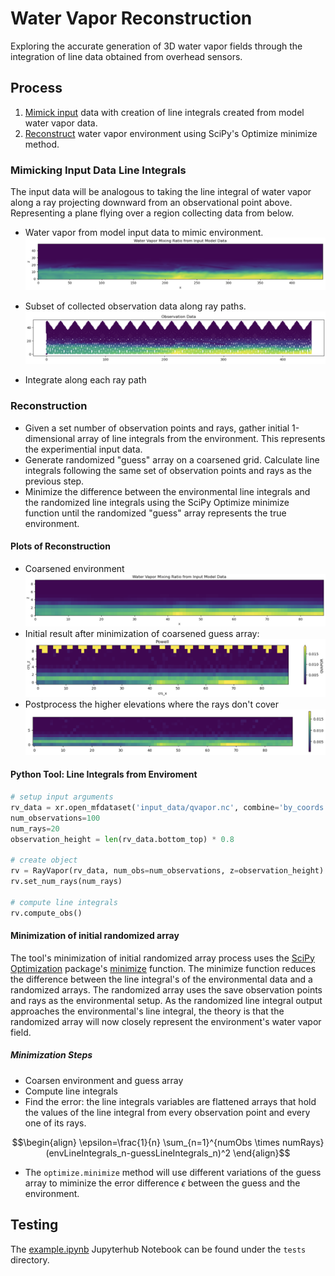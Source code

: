 # Water Vapor Reconstruction

Exploring the accurate generation of 3D water vapor fields through the
integration of line data obtained from overhead sensors.


## Process
1. [Mimick input](#mimicking-input-data-line-integrals) data with creation of
   line integrals created from model water vapor data.
2. [Reconstruct](#reconstruction) water vapor environment using SciPy's
   Optimize minimize method.

### Mimicking Input Data Line Integrals
The input data will be analogous to taking the line integral of water vapor
along a ray projecting downward from an observational point above.
Representing a plane flying over a region collecting data from below.

* Water vapor from model input data to mimic environment.
![Water Vapor Slice](docs/images/qvapor_env.png)

<!-- this Python method needs to be update to the new camera ray -->
<!-- * Subset of observation points and ray paths. -->
<!-- ![Ob Points and Rays](docs/images/obs_points_and_rays.png) -->

* Subset of collected observation data along ray paths.
![Ob Points and Rays](docs/images/obs_data.png)

* Integrate along each ray path

### Reconstruction
- Given a set number of observation points and rays, gather initial
  1-dimensional array of line integrals from the environment. This represents
  the experimential input data.
- Generate randomized "guess" array on a coarsened grid. Calculate line
  integrals following the same set of observation points and rays as the
  previous step.
- Minimize the difference between the environmental line integrals and the
  randomized line integrals using the SciPy Optimize minimize function until
  the randomized "guess" array represents the true environment.

#### Plots of Reconstruction
- Coarsened environment
![Coarsened environment](docs/images/coarsened_env.png)
- Initial result after minimization of coarsened guess array:
![Minization result](docs/images/recreation_pre.png)
- Postprocess the higher elevations where the rays don't cover
![Postprocessed result](docs/images/recreation_post.png)


#### Python Tool: Line Integrals from Enviroment
```python
# setup input arguments
rv_data = xr.open_mfdataset('input_data/qvapor.nc', combine='by_coords')
num_observations=100
num_rays=20
observation_height = len(rv_data.bottom_top) * 0.8

# create object
rv = RayVapor(rv_data, num_obs=num_observations, z=observation_height)
rv.set_num_rays(num_rays)

# compute line integrals
rv.compute_obs()
```

#### Minimization of initial randomized array
The tool's minimization of initial randomized array process uses the [SciPy Optimization](https://docs.scipy.org/doc/scipy/reference/optimize.html)
package's [minimize](https://docs.scipy.org/doc/scipy/reference/generated/scipy.optimize.minimize.html)
function.
The minimize function reduces the difference between the line integral's of
the environmental data and a randomized arrays.
The randomized array uses the save observation points and rays as the
environmental setup.
As the randomized line integral output approaches the environmental's line
integral, the theory is that the randomized array will now closely represent
the environment's water vapor field.

##### Minimization Steps
* Coarsen environment and guess array
* Compute line integrals
* Find the error: the line integrals variables are flattened arrays that hold
the values of the line integral from every observation point and every one of its rays.
```math
\begin{align}
\epsilon=\frac{1}{n} \sum_{n=1}^{numObs \times numRays}(envLineIntegrals_n-guessLineIntegrals_n)^2
\end{align}
```

* The `optimize.minimize` method will use different variations of the guess
  array to miminize the error difference $\epsilon$ between the guess and the
  environment.


## Testing
The [example.ipynb](tests/example.ipynb) Jupyterhub Notebook can be found
under the `tests` directory.
